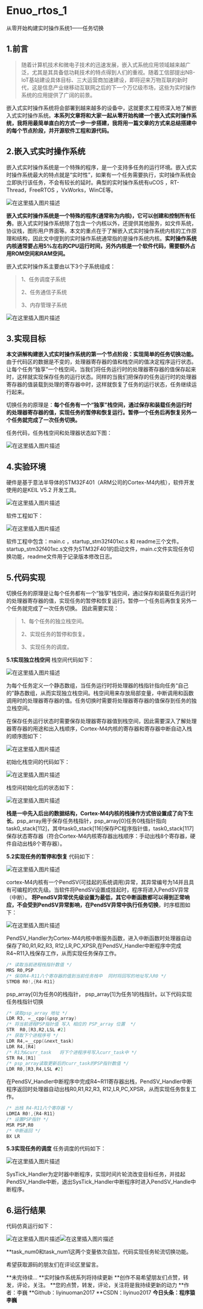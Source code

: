 # Enuo_rtos_1
从零开始构建实时操作系统1——任务切换

## 1.前言

> 随着计算机技术和微电子技术的迅速发展，嵌入式系统应用领域越来越广泛，尤其是其具备低功耗技术的特点得到人们的重视。随着工信部提出NB-IoT基站建设具体目标、三大运营商加速建设，即将迎来万物互联的新时代，这是信息产业继移动互联网之后的下一个万亿级市场，这些为实时操作系统的应用提供了广阔的前景。

  嵌入式实时操作系统将会部署到越来越多的设备中，这就要求工程师深入地了解嵌入式实时操作系统。**本系列文章将和大家一起从零开始构建一个嵌入式实时操作系统，我将用最简单直白的方式一步一步搭建，我将用一篇文章的方式来总结搭建中的每个节点阶段，并开源软件工程和源代码。**
  

## 2.嵌入式实时操作系统

嵌入式实时操作系统是一个特殊的程序，是一个支持多任务的运行环境。嵌入式实时操作系统最大的特点就是“实时性”，如果有一个任务需要执行，实时操作系统会立即执行该任务，不会有较长的延时。典型的实时操作系统有uCOS ，RT-Thread，FreeRTOS ，VxWorks，WinCE等。

![在这里插入图片描述](https://img-blog.csdnimg.cn/1ff3713e471c4115b0b67d1ff2e9e5ff.png)

**嵌入式实时操作系统是一个特殊的程序(通常称为内核)，它可以创建和控制所有任务**。嵌入式实时操作系统除了包含一个内核以外，还提供其他服务，如文件系统，协议栈，图形用户界面等。本文的重点在于了解嵌入式实时操作系统内核的工作原理和结构，因此文中提到的实时操作系统通常指的是操作系统内核。**实时操作系统内核通常要占用5%左右的CPU运行时间，另外内核是一个软件代码，需要额外占用ROM空间和RAM空间。**

嵌入式实时操作系主要由以下3个子系统组成：

> 	1、任务调度子系统 
> 		
> 2、任务通信子系统 
> 	
> 3、内存管理子系统


![在这里插入图片描述](https://img-blog.csdnimg.cn/a6a491e1c549489cb7af9031c7cddb32.png?x-oss-process=image/watermark,type_d3F5LXplbmhlaQ,shadow_50,text_Q1NETiBAbGl5aW51bzIwMTc=,size_19,color_FFFFFF,t_70,g_se,x_16)


## 3.实现目标

**本文讲解构建嵌入式实时操作系统的第一个节点阶段：实现简单的任务切换功能。**
由于代码区的数据是不变的，处理器寄存器的值和栈空间的值决定程序运行状态。让每个任务“独享”一个栈空间，当我们将任务运行时的处理器寄存器的值保存起来时，这样就实现保存任务的运行状态。同样的当我们把保存的任务运行时的处理器寄存器的值装载到处理的寄存器中时，这样就恢复了任务的运行状态，任务继续运行起来。

切换任务的原理是：**每个任务有一个“独享”栈空间，通过保存和装载任务运行时的处理器寄存器的值，实现任务的暂停和恢复运行。暂停一个任务后再恢复另外一个任务就完成了一次任务切换。**

任务代码，任务栈空间和处理器状态如下图：

![在这里插入图片描述](https://img-blog.csdnimg.cn/19b8c08310c24bf2a9714047e6a676dc.png?x-oss-process=image/watermark,type_d3F5LXplbmhlaQ,shadow_50,text_Q1NETiBAbGl5aW51bzIwMTc=,size_19,color_FFFFFF,t_70,g_se,x_16)


## 4.实验环境

硬件是基于意法半导体的STM32F401（ARM公司的Cortex-M4内核），软件开发使用的是KEIL V5.2 开发工具。

![在这里插入图片描述](https://img-blog.csdnimg.cn/65ced8751a1e4776bab37dd6bfa7fb17.png)

软件工程如下：

![在这里插入图片描述](https://img-blog.csdnimg.cn/9ed8602fbd2a4d7abdc357eac044b7e3.png?x-oss-process=image/watermark,type_d3F5LXplbmhlaQ,shadow_50,text_Q1NETiBAbGl5aW51bzIwMTc=,size_20,color_FFFFFF,t_70,g_se,x_16)

软件工程中包含：main.c ，startup_stm32f401xc.s 和 readme三个文件。startup_stm32f401xc.s文件为STM32F401的启动文件，main.c文件实现任务切换功能，readme文件用于记录版本修改日志。

## 5.代码实现

切换任务的原理是让每个任务都有一个“独享”栈空间，通过保存和装载任务运行时的处理器寄存器的值，实现任务的暂停和恢复运行。暂停一个任务后再恢复另外一个任务就完成了一次任务切换。
因此需要实现：

> 1、每个任务的独立栈空间。
> 
>  2、实现任务的暂停和恢复。 
>  
>  3、实现任务的调度。

**5.1实现独立栈空间**
栈空间代码如下：

![在这里插入图片描述](https://img-blog.csdnimg.cn/0f39a4b614ec4884a9e52f36f794f42c.png)

为每个任务定义一个静态数组，当任务运行时将处理器的栈指针指向任务“自己的”静态数组，从而实现独立栈空间。栈空间用来存放局部变量，中断调用和函数调用时的处理器寄存器的值。任务切换时需要将处理器寄存器的值保存到任务的独立栈空间。

在保存任务运行状态时需要保存处理器寄存器值到栈空间，因此需要深入了解处理器寄存器的用途和出入栈顺序，Cortex-M4内核的寄存器和寄存器中断自动入栈的顺序图如下：

![在这里插入图片描述](https://img-blog.csdnimg.cn/d6924e4058704928a79101273b67b9ff.png?x-oss-process=image/watermark,type_d3F5LXplbmhlaQ,shadow_50,text_Q1NETiBAbGl5aW51bzIwMTc=,size_19,color_FFFFFF,t_70,g_se,x_16)

初始化栈空间的代码如下：

![在这里插入图片描述](https://img-blog.csdnimg.cn/0b19a7bdfc864f4984bd98224497841e.png)

栈空间初始化后的状态如下：

![在这里插入图片描述](https://img-blog.csdnimg.cn/7968854e311e43d682bbbea862f4a264.png?x-oss-process=image/watermark,type_d3F5LXplbmhlaQ,shadow_50,text_Q1NETiBAbGl5aW51bzIwMTc=,size_19,color_FFFFFF,t_70,g_se,x_16)


**栈是一中先入后出的数据结构，Cortex-M4内核的栈操作方式倍设置成了向下生长**。psp_array用于保存任务栈指针，psp_array[0]任务0栈指针指向task0_stack[112]，其中task0_stack[116]保存PC程序指针值，task0_stack[117]保存状态寄存器（符合Cortex-M4内核寄存器出栈顺序：手动出栈8个寄存器，硬件自动出栈8个寄存器）。

**5.2实现任务的暂停和恢复**
代码如下：

![在这里插入图片描述](https://img-blog.csdnimg.cn/ab0c7805cc4c40efb40e465c6a832c5d.png?x-oss-process=image/watermark,type_d3F5LXplbmhlaQ,shadow_50,text_Q1NETiBAbGl5aW51bzIwMTc=,size_19,color_FFFFFF,t_70,g_se,x_16)


cortex-M4内核有一个PendSV(可挂起的系统调用)异常，其异常编号为14并且具有可编程的优先级。当软件将PendSV设置成挂起时，程序将进入PendSV异常（中断）。
**将PendSV异常优先级设置为最低，其它中断函数都可以得到正常响应，不会受到PendSV异常影响，在PendSV异常中执行任务切换**，时序框图如下：

![在这里插入图片描述](https://img-blog.csdnimg.cn/2a6ea2258a594a71b2ea15acd51dc0c2.png?x-oss-process=image/watermark,type_d3F5LXplbmhlaQ,shadow_50,text_Q1NETiBAbGl5aW51bzIwMTc=,size_19,color_FFFFFF,t_70,g_se,x_16)

PendSV_Handler为Cortex-M4内核中断服务函数，进入中断函数时处理器自动保存了R0,R1,R2,R3, R12,LR,PC,XPSR,在PendSV_Handler中断程序中完成R4~R11入栈保存工作，从而实现任务保存工作。

```c
/* 读取当前进程栈指针数值 */
MRS R0,PSP                        	
/* 保存R4-R11八个寄存器的值到当前任务栈中  同时将回写的地址写入R0 */
STMDB R0!,{R4-R11} 
```

psp_array[0]为任务0的栈指针， psp_array[1]为任务1的栈指针。以下代码实现任务栈指针切换

```c
/* 读取psp_array 地址 */
LDR R3, =__cpp(&psp_array)         
/* 将当前进程PSP指针值 写入 相应的 PSP_array 位置  */
STR  R0,[R3,R2,LSL #2]             
/* 获取下个进程序号 */
LDR R4,=__cpp(&next_task)          
LDR R4,[R4]
/* R1为&curr_task   将下个进程序号写入curr_task中 */
STR R4,[R1]                        
/* psp_array读取更新后的curr_task的PSP指针数值 */
LDR R0,[R3,R4,LSL #2] 
```

在PendSV_Handler中断程序中完成R4~R11寄存器出栈，PendSV_Handler中断程序返回时处理器自动出栈R0,R1,R2,R3, R12,LR,PC,XPSR，从而实现任务恢复工作。

```c
/* 出栈 R4-R11八个寄存器 */
LDMIA R0!,{R4-R11}                 
/* 设置PSP指针 */
MSR PSP,R0	
/* 中断返回 */
BX LR 
```

**5.3实现任务的调度**
任务调度的代码如下：

![在这里插入图片描述](https://img-blog.csdnimg.cn/29b31d92eed941ceaedb753d6888916e.png?x-oss-process=image/watermark,type_d3F5LXplbmhlaQ,shadow_50,text_Q1NETiBAbGl5aW51bzIwMTc=,size_19,color_FFFFFF,t_70,g_se,x_16)

SysTick_Handler为定时器中断程序，实现时间片轮流改变目标任务，并挂起PendSV_Handle中断，退出SysTick_Handler中断程序时进入PendSV_Handle中断程序。


## 6.运行结果

代码仿真运行如下：

![在这里插入图片描述](https://img-blog.csdnimg.cn/8ef932acd481466a8f61ca3a18828ae4.png?x-oss-process=image/watermark,type_d3F5LXplbmhlaQ,shadow_50,text_Q1NETiBAbGl5aW51bzIwMTc=,size_20,color_FFFFFF,t_70,g_se,x_16)![在这里插入图片描述](https://img-blog.csdnimg.cn/7efd0da3a7aa4e55b9d2e911b48ba2c9.png?x-oss-process=image/watermark,type_d3F5LXplbmhlaQ,shadow_50,text_Q1NETiBAbGl5aW51bzIwMTc=,size_20,color_FFFFFF,t_70,g_se,x_16)

**task_num0和task_num1这两个变量依次自加，代码实现任务轮流切换功能。

希望获取源码的朋友们在评论区里留言。

**未完待续…
**实时操作系统系列将持续更新
**创作不易希望朋友们点赞，转发，评论，关注。
**您的点赞，转发，评论，关注将是我持续更新的动力
**作者：李巍
**Github：liyinuoman2017
**CSDN：liyinuo2017
**今日头条：程序猿李巍**
